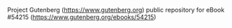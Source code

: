 Project Gutenberg (https://www.gutenberg.org) public repository for
eBook #54215 (https://www.gutenberg.org/ebooks/54215)
